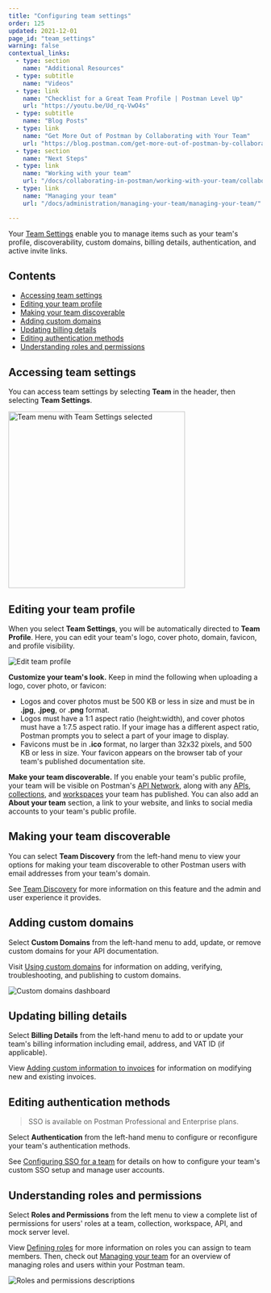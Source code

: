 ```yaml
---
title: "Configuring team settings"
order: 125
updated: 2021-12-01
page_id: "team_settings"
warning: false
contextual_links:
  - type: section
    name: "Additional Resources"
  - type: subtitle
    name: "Videos"
  - type: link
    name: "Checklist for a Great Team Profile | Postman Level Up"
    url: "https://youtu.be/Ud_rq-VwO4s"
  - type: subtitle
    name: "Blog Posts"
  - type: link
    name: "Get More Out of Postman by Collaborating with Your Team"
    url: "https://blog.postman.com/get-more-out-of-postman-by-collaborating-with-your-team/"
  - type: section
    name: "Next Steps"
  - type: link
    name: "Working with your team"
    url: "/docs/collaborating-in-postman/working-with-your-team/collaboration-overview/"
  - type: link
    name: "Managing your team"
    url: "/docs/administration/managing-your-team/managing-your-team/"

---
```


Your [Team Settings](https://go.postman.co/settings/team/general) enable you to manage items such as your team's profile, discoverability, custom domains, billing details, authentication, and active invite links.

## Contents

* [Accessing team settings](#accessing-team-settings)
* [Editing your team profile](#editing-your-team-profile)
* [Making your team discoverable](#making-your-team-discoverable)
* [Adding custom domains](#adding-custom-domains)
* [Updating billing details](#updating-billing-details)
* [Editing authentication methods](#editing-authentication-methods)
* [Understanding roles and permissions](#understanding-roles-and-permissions)

## Accessing team settings

You can access team settings by selecting **Team** in the header, then selecting **Team Settings**.

<img alt="Team menu with Team Settings selected" src="https://assets.postman.com/postman-docs/team-settings-menu-selected.jpg" width="350px"/>

## Editing your team profile

When you select **Team Settings**, you will be automatically directed to **Team Profile**. Here, you can edit your team's logo, cover photo, domain, favicon, and profile visibility.

<img alt="Edit team profile" src="https://assets.postman.com/postman-docs/edit-team-profile-full-v9.1.jpg"/>

**Customize your team's look.** Keep in mind the following when uploading a logo, cover photo, or favicon:

* Logos and cover photos must be 500 KB or less in size and must be in **.jpg**, **.jpeg**, or **.png** format.
* Logos must have a 1:1 aspect ratio (height:width), and cover photos must have a 1:7.5 aspect ratio. If your image has a different aspect ratio, Postman prompts you to select a part of your image to display.
* Favicons must be in **.ico** format, no larger than 32x32 pixels, and 500 KB or less in size. Your favicon appears on the browser tab of your team's published documentation site.

**Make your team discoverable.** If you enable your team's public profile, your team will be visible on Postman's [API Network](/docs/collaborating-in-postman/adding-private-network/), along with any [APIs](/docs/collaborating-in-postman/adding-private-network/#adding-your-apis), [collections](/docs/publishing-your-api/publishing-your-docs/), and [workspaces](/docs/collaborating-in-postman/using-workspaces/public-workspaces/) your team has published. You can also add an **About your team** section, a link to your website, and links to social media accounts to your team's public profile.

## Making your team discoverable

You can select **Team Discovery** from the left-hand menu to view your options for making your team discoverable to other Postman users with email addresses from your team's domain.

See [Team Discovery](/docs/collaborating-in-postman/working-with-your-team/enabling-team-discovery/) for more information on this feature and the admin and user experience it provides.

## Adding custom domains

Select **Custom Domains** from the left-hand menu to add, update, or remove custom domains for your API documentation.

Visit [Using custom domains](/docs/publishing-your-api/custom-doc-domains/) for information on adding, verifying, troubleshooting, and publishing to custom domains.

<img alt="Custom domains dashboard" src="https://assets.postman.com/postman-docs/dashboard-view-custom-domains-v9.1.jpg"/>

## Updating billing details

Select **Billing Details** from the left-hand menu to add to or update your team's billing information including email, address, and VAT ID (if applicable).

View [Adding custom information to invoices](/docs/administration/billing/#adding-custom-information-to-invoices) for information on modifying new and existing invoices.

## Editing authentication methods

> SSO is available on Postman Professional and Enterprise plans.

Select **Authentication** from the left-hand menu to configure or reconfigure your team's authentication methods.

See [Configuring SSO for a team](/docs/administration/sso/admin-sso/) for details on how to configure your team's custom SSO setup and manage user accounts.

## Understanding roles and permissions

Select **Roles and Permissions** from the left menu to view a complete list of permissions for users' roles at a team, collection, workspace, API, and mock server level.

View [Defining roles](/docs/collaborating-in-postman/roles-and-permissions/) for more information on roles you can assign to team members. Then, check out [Managing your team](/docs/administration/managing-your-team/managing-your-team/) for an overview of managing roles and users within your Postman team.

<img alt="Roles and permissions descriptions" src="https://assets.postman.com/postman-docs/dashboard-view-roles-and-permissions-v9.1.jpg"/>
